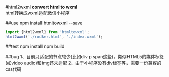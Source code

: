 #html2wxml
**convert html to wxml**	
html转换成wxml适配微信小程序

##use
	npm install htmltowxml --save

```javascript
import {html2wxml} from 'htmltowxml';
html2wxml('./rocker.html', './index.wxml');
```

##test
	npm install
	npm build

##bug
1、目前只适配的节点较少(比如div p span这些)，类似HTML5的媒体标签(如video audio)和img还未适配
2、由于小程序没有div标签等，需要一份兼容的css代码


